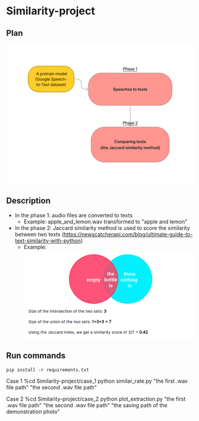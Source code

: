 # Similarity-project
## Plan
![alt text](https://github.com/tdkhoa1212/Similarity-project/blob/main/images/diagram.png)

## Description
- In the phase 1: audio files are converted to texts
    - Example: apple_and_lemon.wav transformed to "apple and lemon"
- In the phase 2: Jaccard similarity method is used to score the similarity between two texts
(https://newscatcherapi.com/blog/ultimate-guide-to-text-similarity-with-python)
    - Example: ![alt text](https://github.com/tdkhoa1212/Similarity-project/blob/main/images/matric.png)

## Run commands
    pip install -r requirements.txt

Case 1
    %cd Similarity-project/case_1
    python similar_rate.py "the first .wav file path" "the second .wav file path"

Case 2
    %cd Similarity-project/case_2
    python plot_extraction.py "the first .wav file path" "the second .wav file path" "the saving path of the demonstration photo"

